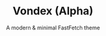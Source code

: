 <h1 align="center">
  Vondex (Alpha)
</h1>
<p align="center">
  A modern & minimal FastFetch theme
</p>
